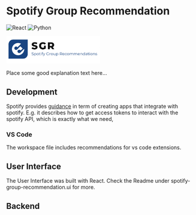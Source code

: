 # Spotify Group Recommendation

![React](https://img.shields.io/badge/React-20232A?style=for-the-badge&logo=react&logoColor=61DAFB)
![Python](https://img.shields.io/badge/Python-FFD43B?style=for-the-badge&logo=python&logoColor=blue)

[<img src="Resources/Logo.png" width="250" />](./link/to/sql/file)

Place some good explanation text here...

## Development

Spotify provides [guidance](https://developer.spotify.com/documentation/general/guides/) in term of creating apps that integrate with spotify. E.g. it describes how to get access tokens to interact with the spotify API, which is exactly what we need,

### VS Code

The workspace file includes recommendations for vs code extensions.

## User Interface

The User Interface was built with React. Check the Readme under spotify-group-recommendation.ui for more.

## Backend
